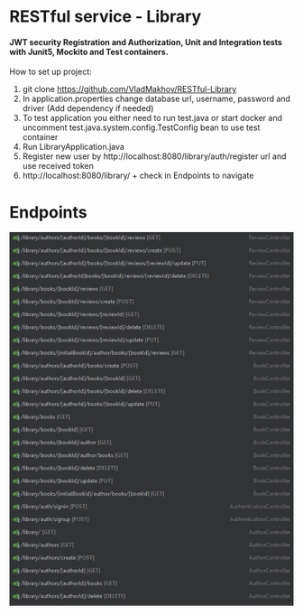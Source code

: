 # RESTful service - Library
#### JWT security Registration and Authorization, Unit and Integration tests with Junit5, Mockito and Test containers.
How to set up project:
1) git clone https://github.com/VladMakhov/RESTful-Library
2) In application.properties change database url, username, password and driver (Add dependency if needed)
3) To test application you either need to run test.java or start docker and uncomment test.java.system.config.TestConfig bean to use test container
4) Run LibraryApplication.java
5) Register new user by http://localhost:8080/library/auth/register url and use received token
6) http://localhost:8080/library/ + check in Endpoints to navigate

# Endpoints
![img_2.png](img_2.png)